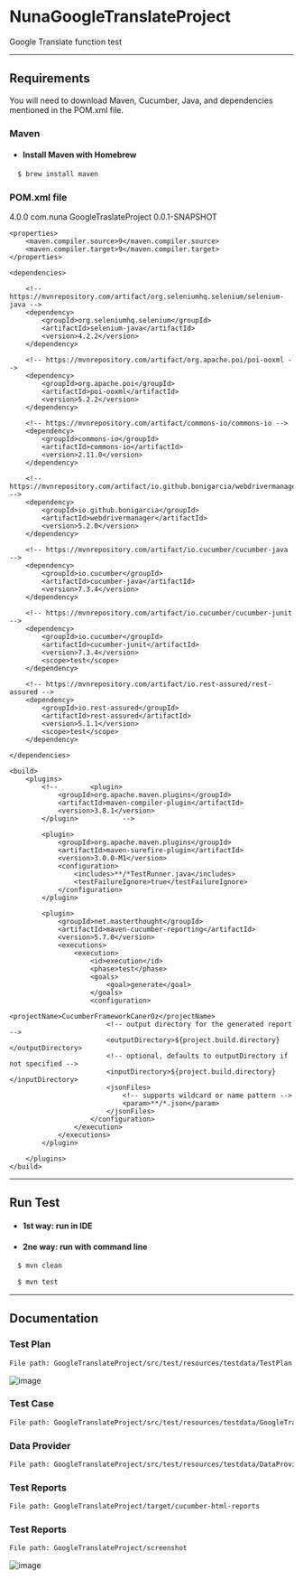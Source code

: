 # NunaGoogleTranslateProject

Google Translate function test

---

## Requirements

You will need to download Maven, Cucumber, Java, and dependencies mentioned in the POM.xml file.

### Maven

- #### Install Maven with Homebrew

```bash
  $ brew install maven
```

### POM.xml file

  <project xmlns="http://maven.apache.org/POM/4.0.0" xmlns:xsi="http://www.w3.org/2001/XMLSchema-instance" xsi:schemaLocation="http://maven.apache.org/POM/4.0.0 https://maven.apache.org/xsd/maven-4.0.0.xsd">
  <modelVersion>4.0.0</modelVersion>
  <groupId>com.nuna</groupId>
  <artifactId>GoogleTraslateProject</artifactId>
  <version>0.0.1-SNAPSHOT</version>

	<properties>
		<maven.compiler.source>9</maven.compiler.source>
		<maven.compiler.target>9</maven.compiler.target>
	</properties>

	<dependencies>

		<!-- https://mvnrepository.com/artifact/org.seleniumhq.selenium/selenium-java -->
		<dependency>
			<groupId>org.seleniumhq.selenium</groupId>
			<artifactId>selenium-java</artifactId>
			<version>4.2.2</version>
		</dependency>

		<!-- https://mvnrepository.com/artifact/org.apache.poi/poi-ooxml -->
		<dependency>
			<groupId>org.apache.poi</groupId>
			<artifactId>poi-ooxml</artifactId>
			<version>5.2.2</version>
		</dependency>

		<!-- https://mvnrepository.com/artifact/commons-io/commons-io -->
		<dependency>
			<groupId>commons-io</groupId>
			<artifactId>commons-io</artifactId>
			<version>2.11.0</version>
		</dependency>

		<!-- https://mvnrepository.com/artifact/io.github.bonigarcia/webdrivermanager -->
		<dependency>
			<groupId>io.github.bonigarcia</groupId>
			<artifactId>webdrivermanager</artifactId>
			<version>5.2.0</version>
		</dependency>

		<!-- https://mvnrepository.com/artifact/io.cucumber/cucumber-java -->
		<dependency>
			<groupId>io.cucumber</groupId>
			<artifactId>cucumber-java</artifactId>
			<version>7.3.4</version>
		</dependency>

		<!-- https://mvnrepository.com/artifact/io.cucumber/cucumber-junit -->
		<dependency>
			<groupId>io.cucumber</groupId>
			<artifactId>cucumber-junit</artifactId>
			<version>7.3.4</version>
			<scope>test</scope>
		</dependency>

		<!-- https://mvnrepository.com/artifact/io.rest-assured/rest-assured -->
		<dependency>
			<groupId>io.rest-assured</groupId>
			<artifactId>rest-assured</artifactId>
			<version>5.1.1</version>
			<scope>test</scope>
		</dependency>

	</dependencies>

	<build>
		<plugins>
			<!--		<plugin>
				<groupId>org.apache.maven.plugins</groupId>
				<artifactId>maven-compiler-plugin</artifactId>
				<version>3.8.1</version>
			</plugin>	 		-->

			<plugin>
				<groupId>org.apache.maven.plugins</groupId>
				<artifactId>maven-surefire-plugin</artifactId>
				<version>3.0.0-M1</version>
				<configuration>
					<includes>**/*TestRunner.java</includes>
					<testFailureIgnore>true</testFailureIgnore>
				</configuration>
			</plugin>

			<plugin>
				<groupId>net.masterthought</groupId>
				<artifactId>maven-cucumber-reporting</artifactId>
				<version>5.7.0</version>
				<executions>
					<execution>
						<id>execution</id>
						<phase>test</phase>
						<goals>
							<goal>generate</goal>
						</goals>
						<configuration>
							<projectName>CucumberFrameworkCanerOz</projectName>
							<!-- output directory for the generated report -->
							<outputDirectory>${project.build.directory}</outputDirectory>
							<!-- optional, defaults to outputDirectory if not specified -->
							<inputDirectory>${project.build.directory}</inputDirectory>
							<jsonFiles>
								<!-- supports wildcard or name pattern -->
								<param>**/*.json</param>
							</jsonFiles>
						</configuration>
					</execution>
				</executions>
			</plugin>

		</plugins>
	</build>

</project>

---

## Run Test
- #### 1st way: run in IDE
- #### 2ne way: run with command line
```bash
  $ mvn clean
```
```bash
  $ mvn test
```

---

## Documentation

### Test Plan 
```bash
File path: GoogleTranslateProject/src/test/resources/testdata/TestPlan
```

![image](https://user-images.githubusercontent.com/100796463/194802997-34cb9060-97ab-4e50-aafb-cf1364d4d742.png)

### Test Case
```bash
File path: GoogleTranslateProject/src/test/resources/testdata/GoogleTranslate_TestCase.xlsx
```

### Data Provider
```bash
File path: GoogleTranslateProject/src/test/resources/testdata/DataProvider.xlsx
```

### Test Reports
```bash
File path: GoogleTranslateProject/target/cucumber-html-reports
```

### Test Reports
```bash
File path: GoogleTranslateProject/screenshot
```
![image](https://user-images.githubusercontent.com/100796463/194817919-93dbc44a-7803-4165-9cca-24987c15425c.png)
